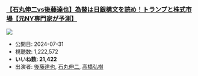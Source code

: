 ### [【石丸伸二vs後藤達也】為替は日銀構文を読め！トランプと株式市場【元NY専門家が予測】](https://www.youtube.com/watch?v=7_sdf9uZUiU)
[![](https://img.youtube.com/vi/7_sdf9uZUiU/sddefault.jpg)](https://www.youtube.com/watch?v=7_sdf9uZUiU)
-   公開日: 2024-07-31
-   視聴数: 1,222,572
-   **いいね数: 21,422**
-   出演者: [後藤達也](/rehacq_fan/people/後藤達也 "wikilink"), [石丸伸二](/rehacq_fan/people/石丸伸二 "wikilink"), [高橋弘樹](/rehacq_fan/people/高橋弘樹 "wikilink")
